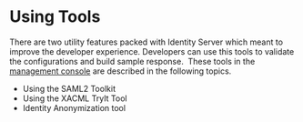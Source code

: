 # Using Tools

There are two utility features packed with Identity Server which
meant to improve the developer experience. Developers can use this tools
to validate the configurations and build sample response.  These tools
in the [management console](../../setup/getting-started-with-the-management-console) are described in
the following topics.

-   Using the SAML2 Toolkit
-   Using the XACML TryIt Tool
-   Identity Anonymization tool